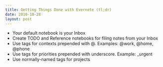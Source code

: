 ```yaml
---
title: Getting Things Done with Evernote (tl;dr)
date: 2010-10-28
layout: post
---
```


* Your default notebook is your Inbox
* Create TODO and Reference notebooks for filing notes from your Inbox
* Use tags for contexts prepended with @. Examples: @work, @home, @phone
* Use tags for priorities prepended with underscore. Example: \_urgent
* Use normally-named tags for projects